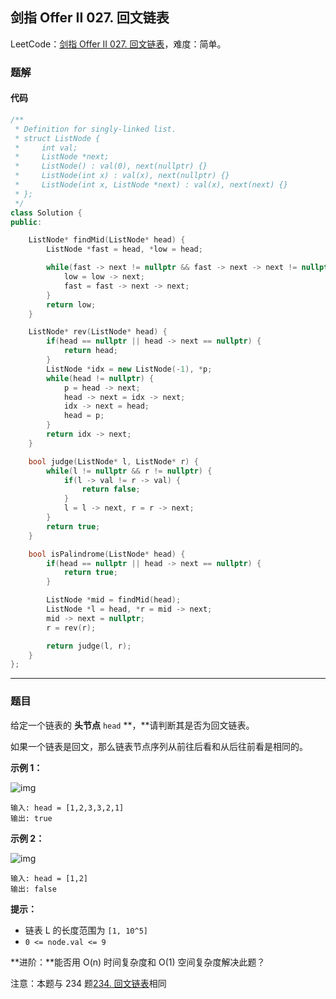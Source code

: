 ## 剑指 Offer II 027. 回文链表

LeetCode：[剑指 Offer II 027. 回文链表](https://leetcode.cn/problems/aMhZSa/)，难度：简单。

### 题解

#### 代码

```c++
/**
 * Definition for singly-linked list.
 * struct ListNode {
 *     int val;
 *     ListNode *next;
 *     ListNode() : val(0), next(nullptr) {}
 *     ListNode(int x) : val(x), next(nullptr) {}
 *     ListNode(int x, ListNode *next) : val(x), next(next) {}
 * };
 */
class Solution {
public:

    ListNode* findMid(ListNode* head) {
        ListNode *fast = head, *low = head;

        while(fast -> next != nullptr && fast -> next -> next != nullptr) {
            low = low -> next;
            fast = fast -> next -> next;
        }
        return low;
    }

    ListNode* rev(ListNode* head) {
        if(head == nullptr || head -> next == nullptr) {
            return head;
        }
        ListNode *idx = new ListNode(-1), *p;
        while(head != nullptr) {
            p = head -> next;
            head -> next = idx -> next;
            idx -> next = head;
            head = p;
        }
        return idx -> next;
    }

    bool judge(ListNode* l, ListNode* r) {
        while(l != nullptr && r != nullptr) {
            if(l -> val != r -> val) {
                return false;
            }
            l = l -> next, r = r -> next;
        }
        return true;
    }

    bool isPalindrome(ListNode* head) {
        if(head == nullptr || head -> next == nullptr) {
            return true;
        }

        ListNode *mid = findMid(head);
        ListNode *l = head, *r = mid -> next;
        mid -> next = nullptr;
        r = rev(r);

        return judge(l, r);
    }
};
```



---



### 题目

给定一个链表的 **头节点** `head` **，**请判断其是否为回文链表。

如果一个链表是回文，那么链表节点序列从前往后看和从后往前看是相同的。

 

**示例 1：**

![img](https://gitee.com/xwl66/leetcode/raw/master/image/jianZhiOfferII027-1626421737-LjXceN-image.png)

```
输入: head = [1,2,3,3,2,1]
输出: true
```

**示例 2：**

![img](https://gitee.com/xwl66/leetcode/raw/master/image/jianZhiOfferII027-1626422231-wgvnWh-image.png)

```
输入: head = [1,2]
输出: false
```

 

**提示：**

- 链表 L 的长度范围为 `[1, 10^5]`
- `0 <= node.val <= 9`

 

**进阶：**能否用 O(n) 时间复杂度和 O(1) 空间复杂度解决此题？

 

注意：本题与 234 题[234. 回文链表](https://leetcode-cn.com/problems/palindrome-linked-list/)相同


